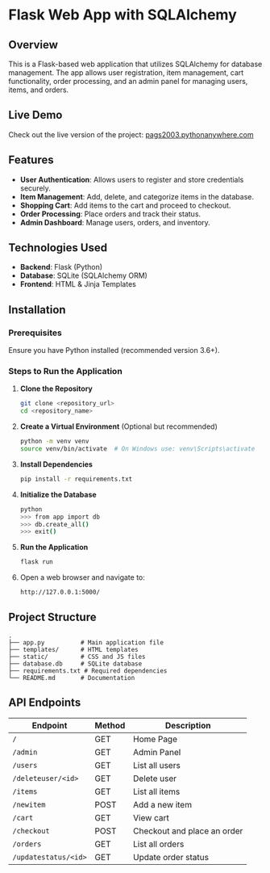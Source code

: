 # Flask Web App with SQLAlchemy

## Overview
This is a Flask-based web application that utilizes SQLAlchemy for database management. The app allows user registration, item management, cart functionality, order processing, and an admin panel for managing users, items, and orders.

## Live Demo
Check out the live version of the project: [pags2003.pythonanywhere.com](http://pags2003.pythonanywhere.com/)

## Features
- **User Authentication**: Allows users to register and store credentials securely.
- **Item Management**: Add, delete, and categorize items in the database.
- **Shopping Cart**: Add items to the cart and proceed to checkout.
- **Order Processing**: Place orders and track their status.
- **Admin Dashboard**: Manage users, orders, and inventory.

## Technologies Used
- **Backend**: Flask (Python)
- **Database**: SQLite (SQLAlchemy ORM)
- **Frontend**: HTML & Jinja Templates

## Installation
### Prerequisites
Ensure you have Python installed (recommended version 3.6+).

### Steps to Run the Application
1. **Clone the Repository**
   ```sh
   git clone <repository_url>
   cd <repository_name>
   ```

2. **Create a Virtual Environment** (Optional but recommended)
   ```sh
   python -m venv venv
   source venv/bin/activate  # On Windows use: venv\Scripts\activate
   ```

3. **Install Dependencies**
   ```sh
   pip install -r requirements.txt
   ```

4. **Initialize the Database**
   ```sh
   python
   >>> from app import db
   >>> db.create_all()
   >>> exit()
   ```

5. **Run the Application**
   ```sh
   flask run
   ```

6. Open a web browser and navigate to:
   ```
   http://127.0.0.1:5000/
   ```

## Project Structure
```
.
├── app.py          # Main application file
├── templates/      # HTML templates
├── static/         # CSS and JS files
├── database.db     # SQLite database
├── requirements.txt # Required dependencies
└── README.md       # Documentation
```

## API Endpoints
| Endpoint               | Method | Description |
|------------------------|--------|-------------|
| `/`                    | GET    | Home Page |
| `/admin`               | GET    | Admin Panel |
| `/users`               | GET    | List all users |
| `/deleteuser/<id>`     | GET    | Delete user |
| `/items`               | GET    | List all items |
| `/newitem`             | POST   | Add a new item |
| `/cart`                | GET    | View cart |
| `/checkout`            | POST   | Checkout and place an order |
| `/orders`              | GET    | List all orders |
| `/updatestatus/<id>`   | GET    | Update order status |


